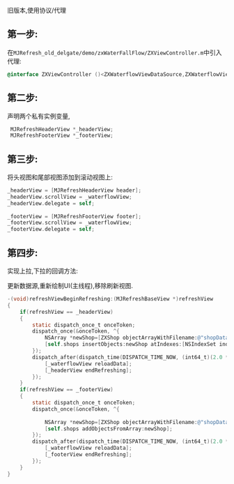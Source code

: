 旧版本,使用协议/代理

## 第一步:

在`MJRefresh_old_delgate/demo/zxWaterFallFlow/ZXViewController.m`中引入代理:

~~~objectivec
@interface ZXViewController ()<ZXWaterflowViewDataSource,ZXWaterflowViewDelegate,MJRefreshBaseViewDelegate>
~~~

## 第二步:

声明两个私有实例变量,
~~~objectivec
 MJRefreshHeaderView *_headerView;
 MJRefreshFooterView *_footerView;
~~~
 
## 第三步:  

将头视图和尾部视图添加到滚动视图上:


~~~objectivec
_headerView = [MJRefreshHeaderView header];
_headerView.scrollView = _waterflowView;
_headerView.delegate = self;
    
_footerView = [MJRefreshFooterView footer];
_footerView.scrollView = _waterflowView;
_footerView.delegate = self;
~~~

## 第四步:

实现上拉,下拉的回调方法:

更新数据源,重新绘制UI(主线程),移除刷新视图.

~~~objectivec
-(void)refreshViewBeginRefreshing:(MJRefreshBaseView *)refreshView
{
    if(refreshView == _headerView)
    {
        static dispatch_once_t onceToken;
        dispatch_once(&onceToken, ^{
            NSArray *newShop=[ZXShop objectArrayWithFilename:@"shopData.plist"];
            [self.shops insertObjects:newShop atIndexes:[NSIndexSet indexSetWithIndexesInRange:NSMakeRange(0, newShop.count)]];
        });
        dispatch_after(dispatch_time(DISPATCH_TIME_NOW, (int64_t)(2.0 * NSEC_PER_SEC)), dispatch_get_main_queue(), ^{
            [_waterflowView reloadData];
            [_headerView endRefreshing];
        });
    }
    if(refreshView == _footerView)
    {
        static dispatch_once_t onceToken;
        dispatch_once(&onceToken, ^{
            
            NSArray *newShop=[ZXShop objectArrayWithFilename:@"shopData2.plist"];
            [self.shops addObjectsFromArray:newShop];
        });
        dispatch_after(dispatch_time(DISPATCH_TIME_NOW, (int64_t)(2.0 * NSEC_PER_SEC)), dispatch_get_main_queue(), ^{
            [_waterflowView reloadData];
            [_footerView endRefreshing];
        });
    }
}
~~~
